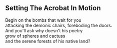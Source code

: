 Setting The Acrobat In Motion
-----------------------------
  
Begin on the bombs that wait for you  
attacking the demonic chairs, foreboding the doors.  
And you'll ask why doesn't his poetry  
grow of spheres and cactuss  
and the serene forests of his native land?  
